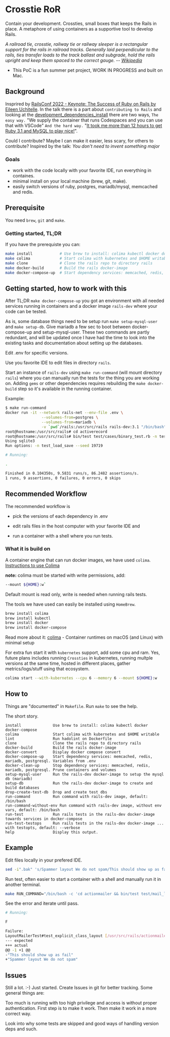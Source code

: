 # Crosstie RoR

Contain your development.
Crossties, small boxes that keeps the Rails in place.
A metaphore of using containers as a supportive tool to develop Rails.

_A railroad tie, crosstie, railway tie or railway sleeper is a rectangular support for the rails in railroad tracks. Generally laid perpendicular to the rails, ties transfer loads to the track ballast and subgrade, hold the rails upright and keep them spaced to the correct gauge. -- [Wikipedia](https://en.wikipedia.org/wiki/Railroad_tie)_

* This PoC is a fun summer pet project, WORK IN PROGRESS and built on Mac.

## Background

Insprired by [RailsConf 2022 - Keynote: The Success of Ruby on Rails by Eileen Uchitelle](https://www.youtube.com/watch?v=MbqJzACF-54).
In the talk there is a part about `contributing to Rails`
and looking at the [development_dependencies_install](https://guides.rubyonrails.org/development_dependencies_install.html)
there are two ways, `The easy way.`
"We supply the container that runs Codespaces and you can use that with VSCode"
`And the hard way.`
"[It took me more than 12 hours to get Ruby 3.1 and MySQL to play nice!](https://youtu.be/MbqJzACF-54?t=1785)".

Could I contribute? Maybe I can make it easier, less scary, for others to contribute?
Inspired by the talk: _You don't need to invent something major_

### Goals

* work with the code locally with your favorite IDE, run everything in containes.
* minimal install on your local machine (brew, git, make).
* easily switch versions of ruby, postgres, mariadb/mysql, memcached and redis.

## Prerequisite

You need `brew`, `git` and `make`.

### Getting started, TL;DR

If you have the prerequiste you can:

```bash
make install            # Use brew to install: colima kubectl docker docker-compose
make colima             # Start colima with kubernetes and $HOME writable
make clone              # Clone the rails repo to directory rails
make docker-build       # Build the rails docker-image
make docker-compose-up  # Start dependency services: memcached, redis, mariadb, postgresql. Variables from .env
```

## Getting started, how to work with this

After TL;DR `make docker-compose-up` you got an environment with all needed services running in containers and a docker image `rails-dev` where your code can be tested.

As is, some database things need to be setup run `make setup-mysql-user` and `make setup-db`.
Give mariadb a few sec to boot between docker-compose-up and setup-mysql-user.
These two commands are partly redundant, and will be updated once I have had the time to look into the existing tasks and documentation about setting up the databases.

Edit .env for specific versions.

Use you favorite IDE to edit files in directory `rails`.

Start an instance of `rails-dev` using `make run-command` (will mount directory `rails`) where you can manually run the tests for the thing you are working on. Adding `gems` or other dependencies requires rebuilding the `make docker-build` step so it's available in the running container.

Example:

```bash
$ make run-command
docker run -it --network rails-net --env-file .env \
                --volumes-from=postgres \
                --volumes-from=mariadb \
                -v `pwd`/rails:/usr/src/rails rails-dev:3.1 "/bin/bash"
root@hostname:/usr/src/rails# cd activerecord
root@hostname:/usr/src/rails# bin/test test/cases/binary_test.rb -n test_load_save
Using sqlite3
Run options: -n test_load_save --seed 19719

# Running:

.

Finished in 0.104350s, 9.5831 runs/s, 86.2482 assertions/s.
1 runs, 9 assertions, 0 failures, 0 errors, 0 skips
```

## Recommended Workflow

The recommended workflow is

* pick the versions of each dependency in .env

* edit rails files in the host computer with your favorite IDE and

* run a container with a shell where you run tests.

### What it is build on

A container engine that can run docker images, we have used `colima`.
[Instructions to use Colima](https://smallsharpsoftwaretools.com/tutorials/use-colima-to-run-docker-containers-on-macos/)

**note:** colima must be started with write permissions, add:

```bash
--mount ${HOME}:w`
````

Default mount is read only, write is needed when running rails tests.

The tools we have used can easliy be installed using `HomeBrew`.

```bash
brew install colima
brew install kubectl
brew install docker
brew install docker-compose
```

Read more about it:
[colima](https://github.com/abiosoft/colima) - Container runtimes on macOS (and Linux) with minimal setup

For extra fun start it with `kubernetes` support, add some cpu and ram.
Yes, future plans includes running `Crossties` in kubernetes,
running multple versions at the same time,
hosted in different places,
gather metrics/logs/stuff using that ecosystem.

```bash
colima start --with-kubernetes --cpu 6 --memory 6 --mount ${HOME}:w
```

## How to

Things are "documented" in `Makefile`.
Run `make` to see the help.

The short story.

```make
install              Use brew to install: colima kubectl docker docker-compose
colima               Start colima with kubernetes and $HOME writable
lint                 Run hadolint on Dockerfile
clone                Clone the rails repo to directory rails
docker-build         Build the rails docker-image
docker-convert       Display docker compose convert
docker-compose-up    Start dependency services: memcached, redis, mariadb, postgresql. Variables from .env
docker-clean-up      Stop dependency services: memcached, redis, mariadb, postgresql. Prune containers and volumes
setup-mysql-user     Run the rails-dev docker-image to setup the mysql db (mariadb)
setup-db             Run the rails-dev docker-image to create and build databases
drop-create-test-db  Drop and create test dbs
run-command          Run command with rails-dev image, default: /bin/bash
run-command-without-env Run command with rails-dev image, without env vars, default: /bin/bash
run-test             Run rails tests in the rails-dev docker-image towards services in docker-compose
run-test-testops     Run rails tests in the rails-dev docker-image ... with testopts, default: --verbose
help                 Display this output.
```

## Example

Edit files locally in your prefered IDE.

```bash
sed -i".bak" 's/Spammer layout We do not spam/This should show up as fail/' rails/actionmailer/test/mail_layout_test.rb
```

Run test, often easier to start a container with a shell and manually run it in another terminal.

```bash
make RUN_COMMAND="/bin/bash -c 'cd actionmailer && bin/test test/mail_layout_test.rb -n test_explicit_class_layout'" run-command
```

See the error and iterate until pass.

```bash
# Running:

F

Failure:
LayoutMailerTest#test_explicit_class_layout [/usr/src/rails/actionmailer/test/mail_layout_test.rb:90]:
--- expected
+++ actual
@@ -1 +1 @@
-"This should show up as fail"
+"Spammer layout We do not spam"
```

## Issues

Still a lot. :-) Just started.
Create Issues in git for better tracking.
Some general things are:

Too much is running with too high privilege and access is without proper authentication.
First step is to make it work.
Then make it work in a more correct way.

Look into why some tests are skipped and good ways of handling version deps and such.
